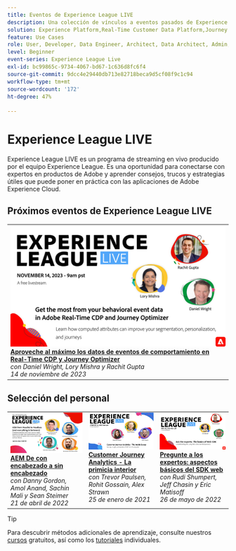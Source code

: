 ```yaml
---
title: Eventos de Experience League LIVE
description: Una colección de vínculos a eventos pasados de Experience League LIVE
solution: Experience Platform,Real-Time Customer Data Platform,Journey Optimizer,Experience Manager,Target,Audience Manager,Analytics
feature: Use Cases
role: User, Developer, Data Engineer, Architect, Data Architect, Admin, Leader
level: Beginner
event-series: Experience League Live
exl-id: bc99865c-9734-4067-bd67-1c636d8fc6f4
source-git-commit: 9dcc4e29440db713e82718beca9d5cf08f9c1c94
workflow-type: tm+mt
source-wordcount: '172'
ht-degree: 47%

---
```


# Experience League LIVE

Experience League LIVE es un programa de streaming en vivo producido por el equipo Experience League.  Es una oportunidad para conectarse con expertos en productos de Adobe y aprender consejos, trucos y estrategias útiles que puede poner en práctica con las aplicaciones de Adobe Experience Cloud.

<div id="upcoming-events">

## Próximos eventos de Experience League LIVE

<table>
<tr>
  <td style="vertical-align: top;"><a href="episodes/exl-live-episode-11-14-23.md">
      <img alt="Experience League LIVE 21 de abril" src="assets/Nov14_2023_exl_live_WebBanner.jpg">
    </a>
    <div>
      <a href="episodes/exl-live-episode-11-14-23.md">
        <strong>Aproveche al máximo los datos de eventos de comportamiento en Real-Time CDP y Journey Optimizer</strong>
      </a>
      <br/><em>con Daniel Wright, Lory Mishra y Rachit Gupta</em>
      <br/><em>14 de noviembre de 2023</em>
    </div>
  </td>
</tr>
</table>


</div>

<div id="recs-overview-body-1"></div>
<div id="recs-overview-body-2"></div>
<div id="recs-overview-body-3"></div>
<div id="recs-overview-body-4"></div>
<div id="recs-overview-body-5"></div>
<div id="recs-overview-body-6"></div>

<div id="past-events">


</div>

## Selección del personal

<table style="max-width: 1214px;">

<tr>
  <td style="vertical-align: top;"><a href="episodes/exl-live-episode-04-21-22.md">
      <img alt="Experience League LIVE 21 de abril" src="assets/youtube-thumbnails/april-21-yt.jpg">
    </a>
    <div>
      <a href="/help/experience-league-live/episodes/exl-live-episode-04-21-22.md">
        <strong>AEM De con encabezado a sin encabezado</strong>
      </a>
      <br/><em>con Danny Gordon, Amol Anand, Sachin Mali y Sean Steimer</em>
      <br/><em>21 de abril de 2022</em>
    </div>
  </td>

<td style="vertical-align: top;">
    <a href="episodes/exl-live-episode-08.md">
      <img alt="Experience League LIVE ep8" src="./assets/youtube-thumbnails/jan-25-yt.jpg">
    </a>
    <div>
      <a href="episodes/exl-live-episode-08.md"><strong>Customer Journey Analytics - La primicia interior</strong></a>
      <br/><em>con Trevor Paulsen, Rohit Gossain, Alex Strawn</em>
      <br/><em>25 de enero de 2021</em>
    </div>
  </td>

<td style="vertical-align: top;">
    <a href="episodes/exl-live-episode-05-26-22.md">
      <img alt="Experience League LIVE 26 de mayo" src="assets/May26_exl_live_banner_web_1920_WebBanner.png">
    </a>
    <div>
      <a href="episodes/exl-live-episode-05-26-22.md">
        <strong>Pregunte a los expertos: aspectos básicos del SDK web</strong>
      </a>
      <br/><em>con Rudi Shumpert, Jeff Chasin y Eric Matisoff</em>
      <br/><em>26 de mayo de 2022</em>
    </div>
  </td>
  </tr>

</table>


>[!TIP]
>
>Para descubrir métodos adicionales de aprendizaje, consulte nuestros [cursos](https://experienceleague.adobe.com/?lang=es#dashboard/learning) gratuitos, así como los [tutoriales](https://experienceleague.adobe.com/docs/home-tutorials.html?lang=es) individuales.
